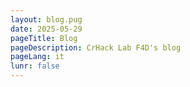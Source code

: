 ```yaml
---
layout: blog.pug
date: 2025-05-29
pageTitle: Blog
pageDescription: CrHack Lab F4D's blog
pageLang: it
lunr: false
---
```


<!-- Content comes from Pug file and collections -->